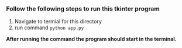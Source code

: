### Follow the following steps to run this tkinter program

1. Navigate to termial for this directory
2. run command `python app.py`

**After running the command the program should start in the terminal.**
